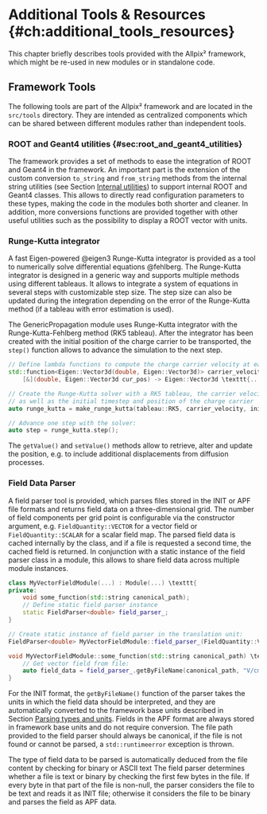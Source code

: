 Additional Tools & Resources {#ch:additional_tools_resources}
============================

This chapter briefly describes tools provided with the Allpix²
framework, which might be re-used in new modules or in standalone code.

Framework Tools
---------------

The following tools are part of the Allpix² framework and are located in
the `src/tools` directory. They are intended as centralized components
which can be shared between different modules rather than independent
tools.

### ROOT and Geant4 utilities {#sec:root_and_geant4_utilities}

The framework provides a set of methods to ease the integration of ROOT
and Geant4 in the framework. An important part is the extension of the
custom conversion `to_string` and `from_string` methods from the
internal string utilities (see Section [Internal utilities](framework.md#internal-utilities)) to
support internal ROOT and Geant4 classes. This allows to directly read
configuration parameters to these types, making the code in the modules
both shorter and cleaner. In addition, more conversions functions are
provided together with other useful utilities such as the possibility to
display a ROOT vector with units.

### Runge-Kutta integrator

A fast Eigen-powered @eigen3 Runge-Kutta integrator is provided as a
tool to numerically solve differential equations @fehlberg. The
Runge-Kutta integrator is designed in a generic way and supports
multiple methods using different tableaus. It allows to integrate a
system of equations in several steps with customizable step size. The
step size can also be updated during the integration depending on the
error of the Runge-Kutta method (if a tableau with error estimation is
used).

The GenericPropagation module uses Runge-Kutta integrator with the
Runge-Kutta-Fehlberg method (RK5 tableau). After the integrator has been
created with the initial position of the charge carrier to be
transported, the `step()` function allows to advance the simulation to
the next step.

``` {.c++ frame="single" framesep="3pt" breaklines="true" tabsize="2" linenos=""}
// Define lambda functions to compute the charge carrier velocity at each step
std::function<Eigen::Vector3d(double, Eigen::Vector3d)> carrier_velocity =
    [&](double, Eigen::Vector3d cur_pos) -> Eigen::Vector3d \texttt{...};

// Create the Runge-Kutta solver with a RK5 tableau, the carrier velocity function to be used
// as well as the initial timestep and position of the charge carrier
auto runge_kutta = make_runge_kutta(tableau::RK5, carrier_velocity, initial_timestep, position);

// Advance one step with the solver:
auto step = runge_kutta.step();
```

The `getValue()` and `setValue()` methods allow to retrieve, alter and
update the position, e.g. to include additional displacements from
diffusion processes.

### Field Data Parser

A field parser tool is provided, which parses files stored in the INIT
or APF file formats and returns field data on a three-dimensional grid.
The number of field components per grid point is configurable via the
constructor argument, e.g. `FieldQuantity::VECTOR` for a vector field or
`FieldQuantity::SCALAR` for a scalar field map. The parsed field data is
cached internally by the class, and if a file is requested a second
time, the cached field is returned. In conjunction with a static
instance of the field parser class in a module, this allows to share
field data across multiple module instances.

``` {.c++ frame="single" framesep="3pt" breaklines="true" tabsize="2" linenos=""}
class MyVectorFieldModule(...) : Module(...) \texttt{
private:
    void some_function(std::string canonical_path);
    // Define static field parser instance
    static FieldParser<double> field_parser_;
}

// Create static instance of field parser in the translation unit:
FieldParser<double> MyVectorFieldModule::field_parser_(FieldQuantity::VECTOR);

void MyVectorFieldModule::some_function(std::string canonical_path) \texttt{
    // Get vector field from file:
    auto field_data = field_parser_.getByFileName(canonical_path, "V/cm");
}
```

For the INIT format, the `getByFileName()` function of the parser takes
the units in which the field data should be interpreted, and they are
automatically converted to the framework base units described in
Section [Parsing types and units](getting_started.md#parsing-types-and-units). Fields in the APF format are always stored
in framework base units and do not require conversion. The file path
provided to the field parser should always be canonical, if the file is
not found or cannot be parsed, a `std::runtimeerror` exception is
thrown.

The type of field data to be parsed is automatically deduced from the
file content by checking for binary or ASCII text The field parser
determines whether a file is text or binary by checking the first few
bytes in the file. If every byte in that part of the file is non-null,
the parser considers the file to be text and reads it as INIT file;
otherwise it considers the file to be binary and parses the field as APF
data.